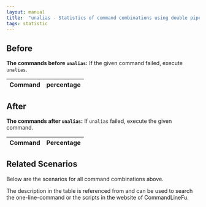 ```yaml
---
layout: manual
title:  "unalias - Statistics of command combinations using double pipe"
tags: statistic
---
```


## Before

__The commands before `unalias`:__ If the given command failed, execute `unalias`.

| Command | percentage |
|--------|--------|



## After

__The commands after `unalias`:__ If `unalias` failed, execute the given command.

| Command | Percentage | 
|-------|--------|



## Related Scenarios

Below are the scenarios for all command combinations above.

The description in the table is referenced from and can be used to search the one-line-command or the scripts in the website of CommandLineFu.




